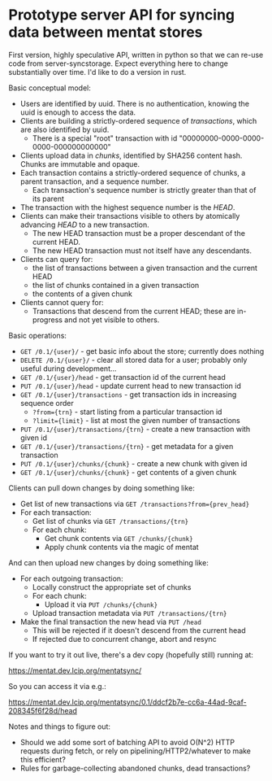 # Prototype server API for syncing data between mentat stores

First version, highly speculative API, written in python so that
we can re-use code from server-syncstorage.  Expect everything here
to change substantially over time.  I'd like to do a version in rust.

Basic conceptual model:

* Users are identified by uuid.  There is no authentication, knowing the uuid is enough to access the data.
* Clients are building a strictly-ordered sequence of *transactions*, which are also identified by uuid.
  * There is a special "root" transaction with id "00000000-0000-0000-0000-000000000000"
* Clients upload data in *chunks*, identified by SHA256 content hash.  Chunks are immutable and opaque.
* Each transaction contains a strictly-ordered sequence of chunks, a parent transaction, and a sequence number.
  * Each transaction's sequence number is strictly greater than that of its parent
* The transaction with the highest sequence number is the *HEAD*.
* Clients can make their transactions visible to others by atomically advancing *HEAD* to a new transaction.
  * The new HEAD transaction must be a proper descendant of the current HEAD.
  * The new HEAD transaction must not itself have any descendants.
* Clients can query for:
  * the list of transactions between a given transaction and the current HEAD
  * the list of chunks contained in a given transaction
  * the contents of a given chunk
* Clients cannot query for:
  * Transactions that descend from the current HEAD; these are in-progress and not yet visible to others.

Basic operations:

* `GET /0.1/{user}/` - get basic info about the store; currently does nothing
* `DELETE /0.1/{user}/` - clear all stored data for a user; probably only useful during development...
* `GET /0.1/{user}/head` - get transaction id of the current head
* `PUT /0.1/{user}/head` - update current head to new transaction id
* `GET /0.1/{user}/transactions` - get transaction ids in increasing sequence order
  * `?from={trn}` - start listing from a particular transaction id
  * `?limit={limit}` - list at most the given number of transactions
* `PUT /0.1/{user}/transactions/{trn}` - create a new transaction with given id
* `GET /0.1/{user}/transactions/{trn}` - get metadata for a given transaction
* `PUT /0.1/{user}/chunks/{chunk}` - create a new chunk with given id
* `GET /0.1/{user}/chunks/{chunk}` - get contents of a given chunk

Clients can pull down changes by doing something like:

* Get list of new transactions via `GET /transactions?from={prev_head}`
* For each transaction:
  * Get list of chunks via `GET /transactions/{trn}`
  * For each chunk:
    * Get chunk contents via `GET /chunks/{chunk}`
    * Apply chunk contents via the magic of mentat

And can then upload new changes by doing something like:

* For each outgoing transaction:
  * Locally construct the appropriate set of chunks
  * For each chunk:
    * Upload it via `PUT /chunks/{chunk}`
  * Upload transaction metadata via `PUT /transactions/{trn}`
* Make the final transaction the new head via `PUT /head`
  * This will be rejected if it doesn't descend from the current head
  * If rejected due to concurrent change, abort and resync

If you want to try it out live, there's a dev copy (hopefully still) running at:

  https://mentat.dev.lcip.org/mentatsync/

So you can access it via e.g.:

  https://mentat.dev.lcip.org/mentatsync/0.1/ddcf2b7e-cc6a-44ad-9caf-208345f6f28d/head



Notes and things to figure out:

* Should we add some sort of batching API to avoid O(N^2) HTTP requests during fetch, or rely on pipelining/HTTP2/whatever to make this efficient?
* Rules for garbage-collecting abandoned chunks, dead transactions?


